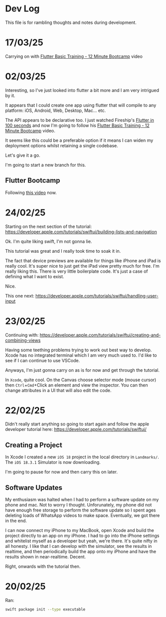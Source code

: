 # Dev Log

This file is for rambling thoughts and notes during development.

# 17/03/25

Carrying on with [Flutter Basic Training - 12 Minute Bootcamp](https://www.youtube.com/watch?v=1xipg02Wu8s) video

# 02/03/25

Interesting, so I've just looked into flutter a bit more and I am very intrigued by it.

It appears that I could create one app using flutter that will compile to any platform: iOS, Android, Web, Desktop, Mac... etc.

The API appears to be declarative too. I just watched Fireship's [Flutter in 100 seconds](https://www.youtube.com/watch?v=lHhRhPV--G0)
and now I'm going to follow his [Flutter Basic Training - 12 Minute Bootcamp](https://www.youtube.com/watch?v=1xipg02Wu8s) video.

It seems like this could be a preferable option if it means I can widen my deployment options whilst retaining a single codebase.

Let's give it a go.

I'm going to start a new branch for this.

## Flutter Bootcamp

Following [this video](https://www.youtube.com/watch?v=1xipg02Wu8s) now.

# 24/02/25

Starting on the next section of the tutorial: https://developer.apple.com/tutorials/swiftui/building-lists-and-navigation

Ok. I'm quite liking swift, I'm not gonna lie.

This tutorial was great and I really took time to soak it in.

The fact that device previews are available for things like iPhone and iPad is really cool. 
It's super nice to just get the iPad view pretty much for free. I'm really liking this. There
is very little boilerplate code. It's just a case of defining what I want to exist. 

Nice.

This one next: https://developer.apple.com/tutorials/swiftui/handling-user-input

# 23/02/25

Continuing with: https://developer.apple.com/tutorials/swiftui/creating-and-combining-views

Having some teething problems trying to work out best way to develop. Xcode has no integrated terminal which I am very much used to.
I'd like to see if I can continue to use VSCode.

Anyways, I'm just gonna carry on as is for now and get through the tutorial.

In `Xcode`, quite cool. On the Canvas choose selector mode (mouse cursor) then `Ctrl`+`Cmd`+Click an element and view the inspector. 
You can then change attributes in a UI that will also edit the code.

# 22/02/25

Didn't really start anything so going to start again and follow the apple developer tutorial here:
https://developer.apple.com/tutorials/swiftui/

## Creating a Project

In Xcode I created a new `iOS 18` project in the local directory in `Landmarks/`. The `iOS 18.3.1` Simulator is now downloading.

I'm going to pause for now and then carry this on later.

## Software Updates

My enthusiasm was halted when I had to perform a software update on my phone and mac. Not to worry I thought.
Unforunately, my phone did not have enough free storage to perform the software update so I spent ages deleting loads of WhatsApp
videos to make space. Eventually, we got there in the end.

I can now connect my iPhone to my MacBook, open Xcode and build the project directly to an app on my iPhone.
I had to go into the iPhone settings and whitelist myself as a developer but yeah, we're there. It's quite
nifty in all honesty. I like that I can develop with the simulator, see the results in realtime, and then periodically build the
app onto my iPhone and have the results shown in near-realtime. Decent.

Right, onwards with the tutorial then.

# 20/02/25

Ran:

```bash
swift package init --type executable
```